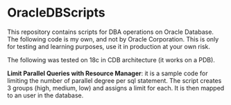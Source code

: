 # OracleDBScripts
This repository contains scripts for DBA operations on Oracle Database. The following code is my own, and not by Oracle Corporation. This is only for testing and learning purposes, use it in production at your own risk.

The following was tested on 18c in CDB architecture (it works on a PDB).

<B>Limit Parallel Queries with Resource Manager</B>: it is a sample code for limiting the number of parallel degree per sql statement. The script creates 3 groups (high, medium, low) and assigns a limit for each. It is then mapped to an user in the database.
